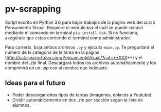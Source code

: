 # pv-scrapping
Script escrito en Python 3.6 para bajar trabajos de la página web del curso Pensamiento Visual. Requiere el módulo ``bs4`` el cuál se puede instalar mediante el comando en terminal ``pip install bs4``. Si no funciona, asegúrate que estas corriendo el terminal como administrador. 

Para correrlo, baja ambos archivos ``.py`` y ejecuta ``main.py``. Te preguntará el número de la categoría de la tarea en la página (http://catalinacortazar.com/PensamientoVisual/?cat=**XXX**) y el nombre del *.zip* final. Descargará todos los archivos automáticamente y los comprimirá en un *.zip* con el nombre que indicaste.

## Ideas para el futuro
* Poder descargar otros tipos de tareas (imágenes, enlaces a Youtube)
* Dividir automáticamente en dos *.zip* por sección según la lista de alumnos.